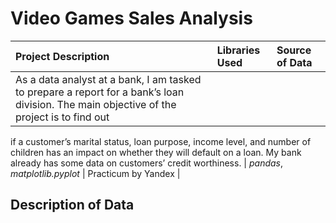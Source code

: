 # Video Games Sales Analysis


| Project Description | Libraries Used | Source of Data |
| :---------------------- | :---------------------- | :---------------------- | 
| As a data analyst at a bank, I am tasked to prepare a report for a bank’s loan division. The main objective of the project is to find out 
if a customer’s marital status, loan purpose, income level, and number of children has an impact on whether they will default on a loan. My bank already has 
some data on customers’ credit worthiness. | *pandas*, *matplotlib.pyplot* | Practicum by Yandex |


## Description of Data
